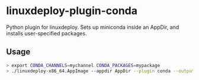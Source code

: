 # linuxdeploy-plugin-conda

Python plugin for linuxdeploy. Sets up miniconda inside an AppDir, and installs user-specified packages.


## Usage

```bash
> export CONDA_CHANNELS=mychannel CONDA_PACKAGES=mypackage
> ./linuxdeploy-x86_64.AppImage --appdir AppDir --plugin conda --output appimage --icon mypackage.png --desktop-file mypackage.desktop
```
